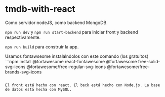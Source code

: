 # tmdb-with-react

Como servidor nodeJS, como backend MongoDB.

```npm run dev``` y ```npm run start-backend``` para iniciar
front y backend respectivamente.

```npm run build``` para construir la app.

Usamos fontawseome instalalndolos con este comando (los gratuitos) ```npm install @fortawesome react-fontawesome @fortawesome free-solid-svg-icons @fortawesome/free-regular-svg-icons @fortawesome/free-brands-svg-icons
```

El front está hecho con react. El back está hecho con Node.js. La base de datos está hecha con MySQL.